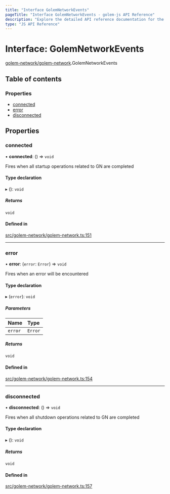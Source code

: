 ```yaml
---
title: "Interface GolemNetworkEvents"
pageTitle: "Interface GolemNetworkEvents - golem-js API Reference"
description: "Explore the detailed API reference documentation for the Interface GolemNetworkEvents within the golem-js SDK for the Golem Network."
type: "JS API Reference"
---
```

# Interface: GolemNetworkEvents

[golem-network/golem-network](../modules/golem_network_golem_network).GolemNetworkEvents

## Table of contents

### Properties

- [connected](golem_network_golem_network.GolemNetworkEvents#connected)
- [error](golem_network_golem_network.GolemNetworkEvents#error)
- [disconnected](golem_network_golem_network.GolemNetworkEvents#disconnected)

## Properties

### connected

• **connected**: () => `void`

Fires when all startup operations related to GN are completed

#### Type declaration

▸ (): `void`

##### Returns

`void`

#### Defined in

[src/golem-network/golem-network.ts:151](https://github.com/golemfactory/golem-js/blob/ed1cf1df/src/golem-network/golem-network.ts#L151)

___

### error

• **error**: (`error`: `Error`) => `void`

Fires when an error will be encountered

#### Type declaration

▸ (`error`): `void`

##### Parameters

| Name | Type |
| :------ | :------ |
| `error` | `Error` |

##### Returns

`void`

#### Defined in

[src/golem-network/golem-network.ts:154](https://github.com/golemfactory/golem-js/blob/ed1cf1df/src/golem-network/golem-network.ts#L154)

___

### disconnected

• **disconnected**: () => `void`

Fires when all shutdown operations related to GN are completed

#### Type declaration

▸ (): `void`

##### Returns

`void`

#### Defined in

[src/golem-network/golem-network.ts:157](https://github.com/golemfactory/golem-js/blob/ed1cf1df/src/golem-network/golem-network.ts#L157)
